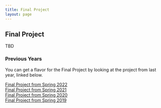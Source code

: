 ```yaml
---
title: Final Project
layout: page
---
```


## Final Project

TBD


### Previous Years
You can get a flavor for the Final Project by looking at the project from last year, linked below.

[Final Project from Spring 2022](http://cbb752b22.gersteinlab.org/final)  
[Final Project from Spring 2021](http://cbb752b21.gersteinlab.org/final)  
[Final Project from Spring 2020](http://cbb752b20.gersteinlab.org/final)    
[Final Project from Spring 2019](http://cbb752b19.gersteinlab.org/final)
